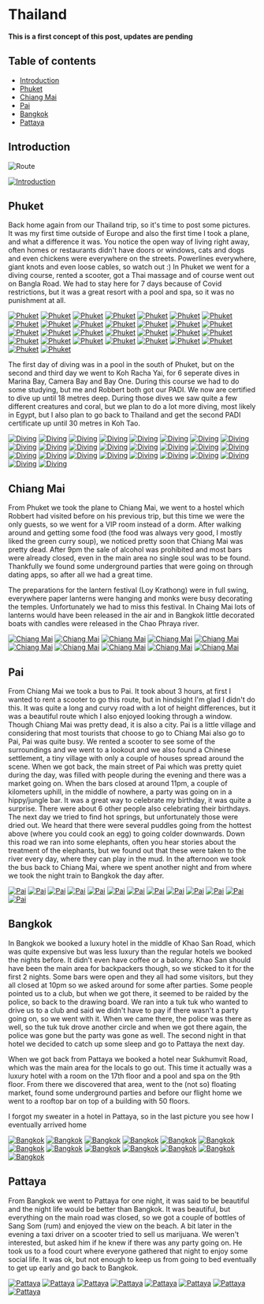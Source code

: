 # Thailand

**This is a first concept of this post, updates are pending**

## Table of contents

* [Introduction](#introduction)
* [Phuket](#phuket)
* [Chiang Mai](#chiang-mai)
* [Pai](#pai)
* [Bangkok](#bangkok)
* [Pattaya](#pattaya)

## Introduction

![Route](/data/blogs/vietnam/images/map_thailand.png)

[![Introduction](/data/blogs/thailand/images/thumbs/01_phuket_01.jpg)](/data/blogs/thailand/images/01_phuket_01.jpg)

## Phuket

Back home again from our Thailand trip, so it's time to post some pictures. It was my first time outside of Europe and also the first time I took a plane, and what a difference it was. You notice the open way of living right away, often homes or restaurants didn't have doors or windows, cats and dogs and even chickens were everywhere on the streets. Powerlines everywhere, giant knots and even loose cables, so watch out :) In Phuket we went for a diving course, rented a scooter, got a Thai massage and of course went out on Bangla Road. We had to stay here for 7 days because of Covid restrictions, but it was a great resort with a pool and spa, so it was no punishment at all.

[![Phuket](/data/blogs/thailand/images/thumbs/01_phuket_03.jpg)](/data/blogs/thailand/images/01_phuket_03.jpg)
[![Phuket](/data/blogs/thailand/images/thumbs/01_phuket_05.jpg)](/data/blogs/thailand/images/01_phuket_05.jpg)
[![Phuket](/data/blogs/thailand/images/thumbs/01_phuket_06.jpg)](/data/blogs/thailand/images/01_phuket_06.jpg)
[![Phuket](/data/blogs/thailand/images/thumbs/01_phuket_07.jpg)](/data/blogs/thailand/images/01_phuket_07.jpg)
[![Phuket](/data/blogs/thailand/images/thumbs/01_phuket_10.jpg)](/data/blogs/thailand/images/01_phuket_10.jpg)
[![Phuket](/data/blogs/thailand/images/thumbs/01_phuket_11.jpg)](/data/blogs/thailand/images/01_phuket_11.jpg)
[![Phuket](/data/blogs/thailand/images/thumbs/01_phuket_14.jpg)](/data/blogs/thailand/images/01_phuket_14.jpg)
[![Phuket](/data/blogs/thailand/images/thumbs/01_phuket_16.jpg)](/data/blogs/thailand/images/01_phuket_16.jpg)
[![Phuket](/data/blogs/thailand/images/thumbs/01_phuket_19.jpg)](/data/blogs/thailand/images/01_phuket_19.jpg)
[![Phuket](/data/blogs/thailand/images/thumbs/01_phuket_21.jpg)](/data/blogs/thailand/images/01_phuket_21.jpg)
[![Phuket](/data/blogs/thailand/images/thumbs/01_phuket_23.jpg)](/data/blogs/thailand/images/01_phuket_23.jpg)
[![Phuket](/data/blogs/thailand/images/thumbs/01_phuket_25.jpg)](/data/blogs/thailand/images/01_phuket_25.jpg)
[![Phuket](/data/blogs/thailand/images/thumbs/01_phuket_27.jpg)](/data/blogs/thailand/images/01_phuket_27.jpg)
[![Phuket](/data/blogs/thailand/images/thumbs/01_phuket_28.jpg)](/data/blogs/thailand/images/01_phuket_28.jpg)
[![Phuket](/data/blogs/thailand/images/thumbs/01_phuket_31.jpg)](/data/blogs/thailand/images/01_phuket_31.jpg)
[![Phuket](/data/blogs/thailand/images/thumbs/01_phuket_32.jpg)](/data/blogs/thailand/images/01_phuket_32.jpg)
[![Phuket](/data/blogs/thailand/images/thumbs/01_phuket_35.jpg)](/data/blogs/thailand/images/01_phuket_35.jpg)
[![Phuket](/data/blogs/thailand/images/thumbs/01_phuket_40.jpg)](/data/blogs/thailand/images/01_phuket_40.jpg)
[![Phuket](/data/blogs/thailand/images/thumbs/01_phuket_42.jpg)](/data/blogs/thailand/images/01_phuket_42.jpg)
[![Phuket](/data/blogs/thailand/images/thumbs/01_phuket_48.jpg)](/data/blogs/thailand/images/01_phuket_48.jpg)
[![Phuket](/data/blogs/thailand/images/thumbs/01_phuket_53.jpg)](/data/blogs/thailand/images/01_phuket_53.jpg)
[![Phuket](/data/blogs/thailand/images/thumbs/01_phuket_55.jpg)](/data/blogs/thailand/images/01_phuket_55.jpg)
[![Phuket](/data/blogs/thailand/images/thumbs/01_phuket_58.jpg)](/data/blogs/thailand/images/01_phuket_58.jpg)
[![Phuket](/data/blogs/thailand/images/thumbs/01_phuket_62.jpg)](/data/blogs/thailand/images/01_phuket_62.jpg)
[![Phuket](/data/blogs/thailand/images/thumbs/01_phuket_70.jpg)](/data/blogs/thailand/images/01_phuket_70.jpg)
[![Phuket](/data/blogs/thailand/images/thumbs/01_phuket_76.jpg)](/data/blogs/thailand/images/01_phuket_76.jpg)
[![Phuket](/data/blogs/thailand/images/thumbs/01_phuket_79.jpg)](/data/blogs/thailand/images/01_phuket_79.jpg)
[![Phuket](/data/blogs/thailand/images/thumbs/01_phuket_82.jpg)](/data/blogs/thailand/images/01_phuket_82.jpg)
[![Phuket](/data/blogs/thailand/images/thumbs/01_phuket_83.jpg)](/data/blogs/thailand/images/01_phuket_83.jpg)
[![Phuket](/data/blogs/thailand/images/thumbs/01_phuket_84.jpg)](/data/blogs/thailand/images/01_phuket_84.jpg)

The first day of diving was in a pool in the south of Phuket, but on the second and third day we went to Koh Racha Yai, for 6 seperate dives in Marina Bay, Camera Bay and Bay One. During this course we had to do some studying, but me and Robbert both got our PADI. We now are certified to dive up until 18 metres deep. During those dives we saw quite a few different creatures and coral, but we plan to do a lot more diving, most likely in Egypt, but I also plan to go back to Thailand and get the second PADI certificate up until 30 metres in Koh Tao.

[![Diving](/data/blogs/thailand/images/thumbs/02_koh-racha-yai_001.jpg)](/data/blogs/thailand/images/02_koh-racha-yai_001.jpg)
[![Diving](/data/blogs/thailand/images/thumbs/02_koh-racha-yai_009.jpg)](/data/blogs/thailand/images/02_koh-racha-yai_009.jpg)
[![Diving](/data/blogs/thailand/images/thumbs/02_koh-racha-yai_015.jpg)](/data/blogs/thailand/images/02_koh-racha-yai_015.jpg)
[![Diving](/data/blogs/thailand/images/thumbs/02_koh-racha-yai_016.jpg)](/data/blogs/thailand/images/02_koh-racha-yai_016.jpg)
[![Diving](/data/blogs/thailand/images/thumbs/02_koh-racha-yai_024.jpg)](/data/blogs/thailand/images/02_koh-racha-yai_024.jpg)
[![Diving](/data/blogs/thailand/images/thumbs/02_koh-racha-yai_025.jpg)](/data/blogs/thailand/images/02_koh-racha-yai_025.jpg)
[![Diving](/data/blogs/thailand/images/thumbs/02_koh-racha-yai_027.jpg)](/data/blogs/thailand/images/02_koh-racha-yai_027.jpg)
[![Diving](/data/blogs/thailand/images/thumbs/02_koh-racha-yai_031.jpg)](/data/blogs/thailand/images/02_koh-racha-yai_031.jpg)
[![Diving](/data/blogs/thailand/images/thumbs/02_koh-racha-yai_043.jpg)](/data/blogs/thailand/images/02_koh-racha-yai_043.jpg)
[![Diving](/data/blogs/thailand/images/thumbs/02_koh-racha-yai_045.jpg)](/data/blogs/thailand/images/02_koh-racha-yai_045.jpg)
[![Diving](/data/blogs/thailand/images/thumbs/02_koh-racha-yai_049.jpg)](/data/blogs/thailand/images/02_koh-racha-yai_049.jpg)
[![Diving](/data/blogs/thailand/images/thumbs/02_koh-racha-yai_051.jpg)](/data/blogs/thailand/images/02_koh-racha-yai_051.jpg)
[![Diving](/data/blogs/thailand/images/thumbs/02_koh-racha-yai_060.jpg)](/data/blogs/thailand/images/02_koh-racha-yai_060.jpg)
[![Diving](/data/blogs/thailand/images/thumbs/02_koh-racha-yai_062.jpg)](/data/blogs/thailand/images/02_koh-racha-yai_062.jpg)
[![Diving](/data/blogs/thailand/images/thumbs/02_koh-racha-yai_065.jpg)](/data/blogs/thailand/images/02_koh-racha-yai_065.jpg)
[![Diving](/data/blogs/thailand/images/thumbs/02_koh-racha-yai_069.jpg)](/data/blogs/thailand/images/02_koh-racha-yai_069.jpg)
[![Diving](/data/blogs/thailand/images/thumbs/02_koh-racha-yai_077.jpg)](/data/blogs/thailand/images/02_koh-racha-yai_077.jpg)
[![Diving](/data/blogs/thailand/images/thumbs/02_koh-racha-yai_095.jpg)](/data/blogs/thailand/images/02_koh-racha-yai_095.jpg)
[![Diving](/data/blogs/thailand/images/thumbs/02_koh-racha-yai_096.jpg)](/data/blogs/thailand/images/02_koh-racha-yai_096.jpg)
[![Diving](/data/blogs/thailand/images/thumbs/02_koh-racha-yai_098.jpg)](/data/blogs/thailand/images/02_koh-racha-yai_098.jpg)
[![Diving](/data/blogs/thailand/images/thumbs/02_koh-racha-yai_100.jpg)](/data/blogs/thailand/images/02_koh-racha-yai_100.jpg)
[![Diving](/data/blogs/thailand/images/thumbs/02_koh-racha-yai_103.jpg)](/data/blogs/thailand/images/02_koh-racha-yai_103.jpg)
[![Diving](/data/blogs/thailand/images/thumbs/02_koh-racha-yai_109.jpg)](/data/blogs/thailand/images/02_koh-racha-yai_109.jpg)
[![Diving](/data/blogs/thailand/images/thumbs/02_koh-racha-yai_114.jpg)](/data/blogs/thailand/images/02_koh-racha-yai_114.jpg)
[![Diving](/data/blogs/thailand/images/thumbs/02_koh-racha-yai_118.jpg)](/data/blogs/thailand/images/02_koh-racha-yai_118.jpg)
[![Diving](/data/blogs/thailand/images/thumbs/02_koh-racha-yai_131.jpg)](/data/blogs/thailand/images/02_koh-racha-yai_131.jpg)

## Chiang Mai

From Phuket we took the plane to Chiang Mai, we went to a hostel which Robbert had visited before on his previous trip, but this time we were the only guests, so we went for a VIP room instead of a dorm. After walking around and getting some food (the food was always very good, I mostly liked the green curry soup), we noticed pretty soon that Chiang Mai was pretty dead. After 9pm the sale of alcohol was prohibited and most bars were already closed, even in the main area no single soul was to be found. Thankfully we found some underground parties that were going on through dating apps, so after all we had a great time.

The preparations for the lantern festival (Loy Krathong) were in full swing, everywhere paper lanterns were hanging and monks were busy decorating the temples. Unfortunately we had to miss this festival. In Chaing Mai lots of lanterns would have been released in the air and in Bangkok little decorated boats with candles were released in the Chao Phraya river.

[![Chiang Mai](/data/blogs/thailand/images/thumbs/03_chiang-mai_02.jpg)](/data/blogs/thailand/images/03_chiang-mai_02.jpg)
[![Chiang Mai](/data/blogs/thailand/images/thumbs/03_chiang-mai_04.jpg)](/data/blogs/thailand/images/03_chiang-mai_04.jpg)
[![Chiang Mai](/data/blogs/thailand/images/thumbs/03_chiang-mai_05.jpg)](/data/blogs/thailand/images/03_chiang-mai_05.jpg)
[![Chiang Mai](/data/blogs/thailand/images/thumbs/03_chiang-mai_08.jpg)](/data/blogs/thailand/images/03_chiang-mai_08.jpg)
[![Chiang Mai](/data/blogs/thailand/images/thumbs/03_chiang-mai_10.jpg)](/data/blogs/thailand/images/03_chiang-mai_10.jpg)
[![Chiang Mai](/data/blogs/thailand/images/thumbs/03_chiang-mai_11.jpg)](/data/blogs/thailand/images/03_chiang-mai_11.jpg)
[![Chiang Mai](/data/blogs/thailand/images/thumbs/03_chiang-mai_12.jpg)](/data/blogs/thailand/images/03_chiang-mai_12.jpg)
[![Chiang Mai](/data/blogs/thailand/images/thumbs/03_chiang-mai_13.jpg)](/data/blogs/thailand/images/03_chiang-mai_13.jpg)
[![Chiang Mai](/data/blogs/thailand/images/thumbs/03_chiang-mai_14.jpg)](/data/blogs/thailand/images/03_chiang-mai_14.jpg)
[![Chiang Mai](/data/blogs/thailand/images/thumbs/03_chiang-mai_16.jpg)](/data/blogs/thailand/images/03_chiang-mai_16.jpg)

## Pai

From Chiang Mai we took a bus to Pai. It took about 3 hours, at first I wanted to rent a scooter to go this route, but in hindsight I'm glad I didn't do this. It was quite a long and curvy road with a lot of height differences, but it was a beautiful route which I also enjoyed looking through a window. Though Chiang Mai was pretty dead, it is also a city. Pai is a little village and considering that most tourists that choose to go to Chiang Mai also go to Pai, Pai was quite busy. We rented a scooter to see some of the surroundings and we went to a lookout and we also found a Chinese settlement, a tiny village with only a couple of houses spread around the scene. When we got back, the main street of Pai which was pretty quiet during the day, was filled with people during the evening and there was a market going on. When the bars closed at around 11pm, a couple of kilometers uphill, in the middle of nowhere, a party was going on in a hippy/jungle bar. It was a great way to celebrate my birthday, it was quite a surprise. There were about 6 other people also celebrating their birthdays. The next day we tried to find hot springs, but unfortunately those were dried out. We heard that there were several puddles going from the hottest above (where you could cook an egg) to going colder downwards. Down this road we ran into some elephants, often you hear stories about the treatment of the elephants, but we found out that these were taken to the river every day, where they can play in the mud. In the afternoon we took the bus back to Chiang Mai, where we spent another night and from where we took the night train to Bangkok the day after.

[![Pai](/data/blogs/thailand/images/thumbs/04_pai_01.jpg)](/data/blogs/thailand/images/04_pai_01.jpg)
[![Pai](/data/blogs/thailand/images/thumbs/04_pai_04.jpg)](/data/blogs/thailand/images/04_pai_04.jpg)
[![Pai](/data/blogs/thailand/images/thumbs/04_pai_06.jpg)](/data/blogs/thailand/images/04_pai_06.jpg)
[![Pai](/data/blogs/thailand/images/thumbs/04_pai_07.jpg)](/data/blogs/thailand/images/04_pai_07.jpg)
[![Pai](/data/blogs/thailand/images/thumbs/04_pai_08.jpg)](/data/blogs/thailand/images/04_pai_08.jpg)
[![Pai](/data/blogs/thailand/images/thumbs/04_pai_09.jpg)](/data/blogs/thailand/images/04_pai_09.jpg)
[![Pai](/data/blogs/thailand/images/thumbs/04_pai_10.jpg)](/data/blogs/thailand/images/04_pai_10.jpg)
[![Pai](/data/blogs/thailand/images/thumbs/04_pai_13.jpg)](/data/blogs/thailand/images/04_pai_13.jpg)
[![Pai](/data/blogs/thailand/images/thumbs/04_pai_14.jpg)](/data/blogs/thailand/images/04_pai_14.jpg)
[![Pai](/data/blogs/thailand/images/thumbs/04_pai_17.jpg)](/data/blogs/thailand/images/04_pai_17.jpg)
[![Pai](/data/blogs/thailand/images/thumbs/04_pai_18.jpg)](/data/blogs/thailand/images/04_pai_18.jpg)
[![Pai](/data/blogs/thailand/images/thumbs/04_pai_21.jpg)](/data/blogs/thailand/images/04_pai_21.jpg)
[![Pai](/data/blogs/thailand/images/thumbs/04_pai_24.jpg)](/data/blogs/thailand/images/04_pai_24.jpg)

## Bangkok

In Bangkok we booked a luxury hotel in the middle of Khao San Road, which was quite expensive but was less luxury than the regular hotels we booked the nights before. It didn't even have coffee or a balcony. Khao San should have been the main area for backpackers though, so we sticked to it for the first 2 nights. Some bars were open and they all had some visitors, but they all closed at 10pm so we asked around for some after parties. Some people pointed us to a club, but when we got there, it seemed to be raided by the police, so back to the drawing board. We ran into a tuk tuk who wanted to drive us to a club and said we didn't have to pay if there wasn't a party going on, so we went with it. When we came there, the police was there as well, so the tuk tuk drove another circle and when we got there again, the police was gone but the party was gone as well. The second night in that hotel we decided to catch up some sleep and go to Pattaya the next day.

When we got back from Pattaya we booked a hotel near Sukhumvit Road, which was the main area for the locals to go out. This time it actually was a luxury hotel with a room on the 17th floor and a pool and spa on the 9th floor. From there we discovered that area, went to the (not so) floating market, found some underground parties and before our flight home we went to a rooftop bar on top of a building with 50 floors.

I forgot my sweater in a hotel in Pattaya, so in the last picture you see how I eventually arrived home

[![Bangkok](/data/blogs/thailand/images/thumbs/05_bangkok_01.jpg)](/data/blogs/thailand/images/05_bangkok_01.jpg)
[![Bangkok](/data/blogs/thailand/images/thumbs/05_bangkok_03.jpg)](/data/blogs/thailand/images/05_bangkok_03.jpg)
[![Bangkok](/data/blogs/thailand/images/thumbs/05_bangkok_07.jpg)](/data/blogs/thailand/images/05_bangkok_07.jpg)
[![Bangkok](/data/blogs/thailand/images/thumbs/05_bangkok_11.jpg)](/data/blogs/thailand/images/05_bangkok_11.jpg)
[![Bangkok](/data/blogs/thailand/images/thumbs/05_bangkok_13.jpg)](/data/blogs/thailand/images/05_bangkok_13.jpg)
[![Bangkok](/data/blogs/thailand/images/thumbs/05_bangkok_14.jpg)](/data/blogs/thailand/images/05_bangkok_14.jpg)
[![Bangkok](/data/blogs/thailand/images/thumbs/05_bangkok_18.jpg)](/data/blogs/thailand/images/05_bangkok_18.jpg)
[![Bangkok](/data/blogs/thailand/images/thumbs/05_bangkok_22.jpg)](/data/blogs/thailand/images/05_bangkok_22.jpg)
[![Bangkok](/data/blogs/thailand/images/thumbs/05_bangkok_24.jpg)](/data/blogs/thailand/images/05_bangkok_24.jpg)
[![Bangkok](/data/blogs/thailand/images/thumbs/05_bangkok_26.jpg)](/data/blogs/thailand/images/05_bangkok_26.jpg)
[![Bangkok](/data/blogs/thailand/images/thumbs/05_bangkok_28.jpg)](/data/blogs/thailand/images/05_bangkok_28.jpg)
[![Bangkok](/data/blogs/thailand/images/thumbs/05_bangkok_32.jpg)](/data/blogs/thailand/images/05_bangkok_32.jpg)
[![Bangkok](/data/blogs/thailand/images/thumbs/05_bangkok_35.jpg)](/data/blogs/thailand/images/05_bangkok_35.jpg)

## Pattaya

From Bangkok we went to Pattaya for one night, it was said to be beautiful and the night life would be better than Bangkok. It was beautiful, but everything on the main road was closed, so we got a couple of bottles of Sang Som (rum) and enjoyed the view on the beach. A bit later in the evening a taxi driver on a scooter tried to sell us marijuana. We weren't interested, but asked him if he knew if there was any party going on. He took us to a food court where everyone gathered that night to enjoy some social life. It was ok, but not enough to keep us from going to bed eventually to get up early and go back to Bangkok.

[![Pattaya](/data/blogs/thailand/images/thumbs/06_pattaya_01.jpg)](/data/blogs/thailand/images/06_pattaya_01.jpg)
[![Pattaya](/data/blogs/thailand/images/thumbs/06_pattaya_03.jpg)](/data/blogs/thailand/images/06_pattaya_03.jpg)
[![Pattaya](/data/blogs/thailand/images/thumbs/06_pattaya_04.jpg)](/data/blogs/thailand/images/06_pattaya_04.jpg)
[![Pattaya](/data/blogs/thailand/images/thumbs/06_pattaya_07.jpg)](/data/blogs/thailand/images/06_pattaya_07.jpg)
[![Pattaya](/data/blogs/thailand/images/thumbs/06_pattaya_09.jpg)](/data/blogs/thailand/images/06_pattaya_09.jpg)
[![Pattaya](/data/blogs/thailand/images/thumbs/06_pattaya_10.jpg)](/data/blogs/thailand/images/06_pattaya_10.jpg)
[![Pattaya](/data/blogs/thailand/images/thumbs/06_pattaya_11.jpg)](/data/blogs/thailand/images/06_pattaya_11.jpg)
[![Pattaya](/data/blogs/thailand/images/thumbs/06_pattaya_13.jpg)](/data/blogs/thailand/images/06_pattaya_13.jpg)
